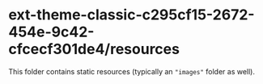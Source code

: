 # ext-theme-classic-c295cf15-2672-454e-9c42-cfcecf301de4/resources

This folder contains static resources (typically an `"images"` folder as well).
